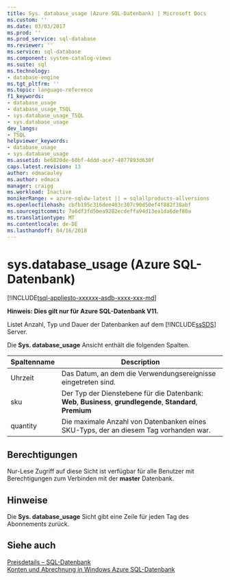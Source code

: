 ```yaml
---
title: Sys. database_usage (Azure SQL-Datenbank) | Microsoft Docs
ms.custom: ''
ms.date: 03/03/2017
ms.prod: ''
ms.prod_service: sql-database
ms.reviewer: ''
ms.service: sql-database
ms.component: system-catalog-views
ms.suite: sql
ms.technology:
- database-engine
ms.tgt_pltfrm: ''
ms.topic: language-reference
f1_keywords:
- database_usage
- database_usage_TSQL
- sys.database_usage_TSQL
- sys.database_usage
dev_langs:
- TSQL
helpviewer_keywords:
- database_usage
- sys.database_usage
ms.assetid: be6820de-60bf-4ddd-ace7-4077893d630f
caps.latest.revision: 13
author: edmacauley
ms.author: edmaca
manager: craigg
ms.workload: Inactive
monikerRange: = azure-sqldw-latest || = sqlallproducts-allversions
ms.openlocfilehash: cbfb195c316dee403c307c90d50ef4f882f38abf
ms.sourcegitcommit: 7a6df3fd5bea9282ecdeffa94d13ea1da6def80a
ms.translationtype: MT
ms.contentlocale: de-DE
ms.lasthandoff: 04/16/2018
---
```

# <a name="sysdatabaseusage-azure-sql-database"></a>sys.database_usage (Azure SQL-Datenbank)
[!INCLUDE[tsql-appliesto-xxxxxx-asdb-xxxx-xxx-md](../../includes/tsql-appliesto-xxxxxx-asdb-xxxx-xxx-md.md)]

  **Hinweis: Dies gilt nur für Azure SQL-Datenbank V11.**  
  
 Listet Anzahl, Typ und Dauer der Datenbanken auf dem [!INCLUDE[ssSDS](../../includes/sssds-md.md)] Server.  
  
 Die **Sys. database_usage** Ansicht enthält die folgenden Spalten.  
  
|Spaltenname|Description|  
|-----------------|-----------------|  
|Uhrzeit|Das Datum, an dem die Verwendungsereignisse eingetreten sind.|  
|sku|Der Typ der Dienstebene für die Datenbank: **Web**, **Business**, **grundlegende**, **Standard**, **Premium**|  
|quantity|Die maximale Anzahl von Datenbanken eines SKU-Typs, der an diesem Tag vorhanden war.|  
  
## <a name="permissions"></a>Berechtigungen  
 Nur-Lese Zugriff auf diese Sicht ist verfügbar für alle Benutzer mit Berechtigungen zum Verbinden mit der **master** Datenbank.  
  
## <a name="remarks"></a>Hinweise  
 Die **Sys. database_usage** Sicht gibt eine Zeile für jeden Tag des Abonnements zurück.  
  
## <a name="see-also"></a>Siehe auch  
 [Preisdetails – SQL-Datenbank](http://go.microsoft.com/fwlink/?LinkID=394978)   
 [Konten und Abrechnung in Windows Azure SQL-Datenbank](http://msdn.microsoft.com/library/windowsazure/ee621788.aspx)  
  
  

